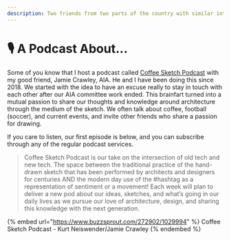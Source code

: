 ```yaml
---
description: Two friends from two parts of the country with similar interests
---
```


# 🎙 A Podcast About...

Some of you know that I host a podcast called [Coffee Sketch Podcast](https://www.coffeesketchpodcast.com/) with my good friend, Jamie Crawley, AIA. He and I have been doing this since 2018. We started with the idea to have an excuse really to stay in touch with each other after our AIA committee work ended. This brainfart turned into a mutual passion to share our thoughts and knowledge around architecture through the medium of the sketch. We often talk about coffee, football (soccer), and current events, and invite other friends who share a passion for drawing.&#x20;

If you care to listen, our first episode is below, and you can subscribe through any of the regular podcast services.&#x20;

> Coffee Sketch Podcast is our take on the intersection of old tech and new tech. The space between the traditional practice of the hand-drawn sketch that has been performed by architects and designers for centuries AND the modern day use of the #hashtag as a representation of sentiment or a movement! Each week will plan to deliver a new pod about our ideas, sketches, and what’s going in our daily lives as we pursue our love of architecture, design, and sharing this knowledge with the next generation.&#x20;

{% embed url="https://www.buzzsprout.com/272902/1029994" %}
Coffee Sketch Podcast - Kurt Neiswender/Jamie Crawley
{% endembed %}
